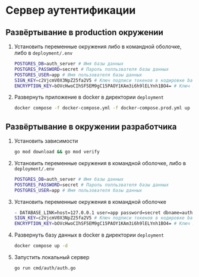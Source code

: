 # Сервер аутентификации

## Развёртывание в production окружении

1. Установить переменные окружения либо в командной оболочке, либо в `deployment/.env`

    ```sh
    POSTGRES_DB=auth_server # Имя базы данных
    POSTGRES_PASSWORD=secret # Пароль полльзвателя базы данных
    POSTGRES_USER=app # Имя пользователя базы данных
    SIGN_KEY=c2VjcmV0X3NpZ25fa2V5 # Ключ подписи токенов в кодировке base64
    ENCRYPTION_KEY=bOVcHwoCIhSF5EM9gC15PAOY1KAm3i6h9lELYnh1BO4= # Ключ шифрования длиной 32 байта в кодировке base64
    ```

2. Развернуть приложение в docker в директории `deployment`

    ```sh
    docker compose -f docker-compose.yml -f docker-compose.prod.yml up -d
    ```

## Развёртывание в окружении разработчика

1. Установить зависимости

    ```sh
    go mod download && go mod verify
    ```

2. Установить переменные окружения в командной оболочке, либо в `deployment/.env`

    ```sh
    POSTGRES_DB=auth_server # Имя базы данных
    POSTGRES_PASSWORD=secret # Пароль полльзвателя базы данных
    POSTGRES_USER=app # Имя пользователя базы данных
    ```

3. Установить переменные окружения в командной оболочке

    ```sh
    - DATABASE_LINK=host=127.0.0.1 user=app password=secret dbname=auth port=5432 sslmode=disable # URL подключения к базе данных для приложения
    SIGN_KEY=c2VjcmV0X3NpZ25fa2V5 # Ключ подписи токенов в кодировке base64
    ENCRYPTION_KEY=bOVcHwoCIhSF5EM9gC15PAOY1KAm3i6h9lELYnh1BO4= # Ключ шифрования длиной 32 байта в кодировке base64
    ```

4. Развернуть базу данных в docker в директории `deployment`

    ```sh
    docker compose up -d
    ```

5. Запустить локальный сервер

    ```sh
    go run cmd/auth/auth.go
    ```
